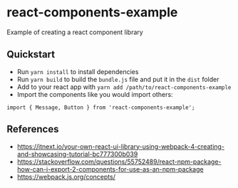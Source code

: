 # react-components-example
Example of creating a react component library


## Quickstart

- Run `yarn install` to install dependencies
- Run `yarn build` to build the `bundle.js` file and put it in the `dist` folder
- Add to your react app with `yarn add /path/to/react-components-example`
- Import the components like you would import others: 
```
import { Message, Button } from 'react-components-example';
```

## References

- https://itnext.io/your-own-react-ui-library-using-webpack-4-creating-and-showcasing-tutorial-bc777300b039
- https://stackoverflow.com/questions/55752489/react-npm-package-how-can-i-export-2-components-for-use-as-an-npm-package
- https://webpack.js.org/concepts/
